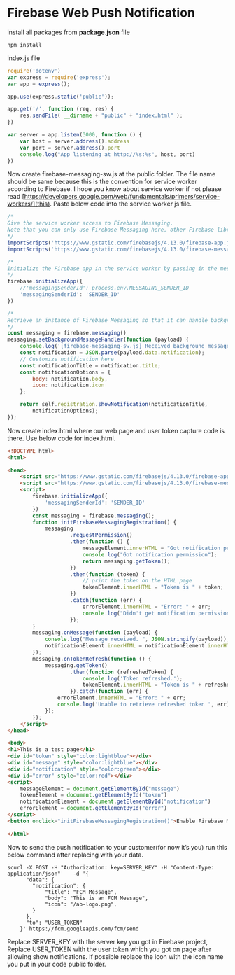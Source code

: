# Firebase Web Push Notification
install all packages from <b>package.json</b> file

```npm install```

index.js file
```js
require('dotenv')
var express = require('express');
var app = express();

app.use(express.static('public'));

app.get('/', function (req, res) {
	res.sendFile( __dirname + "public" + "index.html" );
})

var server = app.listen(3000, function () {
	var host = server.address().address
	var port = server.address().port
	console.log("App listening at http://%s:%s", host, port)
})
```
Now create firebase-messaging-sw.js at the public folder. The file name should be same because this is the convention for service worker according to Firebase. 
I hope you know about service worker if not please read [https://developers.google.com/web/fundamentals/primers/service-workers/](this). 
Paste below code into the service worker js file.

```js
/*
Give the service worker access to Firebase Messaging.
Note that you can only use Firebase Messaging here, other Firebase libraries are not available in the service worker.
*/
importScripts('https://www.gstatic.com/firebasejs/4.13.0/firebase-app.js')
importScripts('https://www.gstatic.com/firebasejs/4.13.0/firebase-messaging.js')

/*
Initialize the Firebase app in the service worker by passing in the messagingSenderId.
*/
firebase.initializeApp({
    //'messagingSenderId': process.env.MESSAGING_SENDER_ID
    'messagingSenderId': 'SENDER_ID'
})

/*
Retrieve an instance of Firebase Messaging so that it can handle background messages.
*/
const messaging = firebase.messaging()
messaging.setBackgroundMessageHandler(function (payload) {
    console.log('[firebase-messaging-sw.js] Received background message ', payload);
    const notification = JSON.parse(payload.data.notification);
    // Customize notification here
    const notificationTitle = notification.title;
    const notificationOptions = {
        body: notification.body,
        icon: notification.icon
    };

    return self.registration.showNotification(notificationTitle,
        notificationOptions);
});

```

Now create index.html where our web page and user token capture code is there. Use below code for index.html.

```html
<!DOCTYPE html>
<html>

<head>
	<script src="https://www.gstatic.com/firebasejs/4.13.0/firebase-app.js"></script>
	<script src="https://www.gstatic.com/firebasejs/4.13.0/firebase-messaging.js"></script>
	<script>
		firebase.initializeApp({
			'messagingSenderId': 'SENDER_ID'
		})
		const messaging = firebase.messaging();
		function initFirebaseMessagingRegistration() {
			messaging
					.requestPermission()
					.then(function () {
						messageElement.innerHTML = "Got notification permission";
						console.log("Got notification permission");
						return messaging.getToken();
					})
					.then(function (token) {
						// print the token on the HTML page
						tokenElement.innerHTML = "Token is " + token;
					})
					.catch(function (err) {
						errorElement.innerHTML = "Error: " + err;
						console.log("Didn't get notification permission", err);
					});
		}
		messaging.onMessage(function (payload) {
			console.log("Message received. ", JSON.stringify(payload));
			notificationElement.innerHTML = notificationElement.innerHTML + " " + payload.data.notification;
		});
		messaging.onTokenRefresh(function () {
			messaging.getToken()
					.then(function (refreshedToken) {
						console.log('Token refreshed.');
						tokenElement.innerHTML = "Token is " + refreshedToken;
					}).catch(function (err) {
				errorElement.innerHTML = "Error: " + err;
				console.log('Unable to retrieve refreshed token ', err);
			});
		});
	</script>
</head>

<body>
<h1>This is a test page</h1>
<div id="token" style="color:lightblue"></div>
<div id="message" style="color:lightblue"></div>
<div id="notification" style="color:green"></div>
<div id="error" style="color:red"></div>
<script>
	messageElement = document.getElementById("message")
	tokenElement = document.getElementById("token")
	notificationElement = document.getElementById("notification")
	errorElement = document.getElementById("error")
</script>
<button onclick="initFirebaseMessagingRegistration()">Enable Firebase Messaging</button>

</html>
```

Now to send the push notification to your customer(for now it’s you) run this below command after replacing with your data.

```
scurl -X POST -H "Authorization: key=SERVER_KEY" -H "Content-Type: application/json"    -d '{
      "data": {
        "notification": {
            "title": "FCM Message",
            "body": "This is an FCM Message",
            "icon": "/ab-logo.png",
        }
      },
      "to": "USER_TOKEN"
    }' https://fcm.googleapis.com/fcm/send
```

Replace SERVER_KEY with the server key you got in Firebase project, Replace USER_TOKEN with the user token which you got on page after allowing show notifications. If possible replace the icon with the icon name you put in your code public folder.
